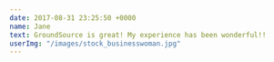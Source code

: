 ```yaml
---
date: 2017-08-31 23:25:50 +0000
name: Jane
text: GroundSource is great! My experience has been wonderful!!
userImg: "/images/stock_businesswoman.jpg"
---
```

